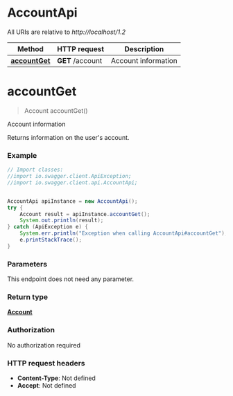 # AccountApi

All URIs are relative to *http://localhost/1.2*

Method | HTTP request | Description
------------- | ------------- | -------------
[**accountGet**](AccountApi.md#accountGet) | **GET** /account | Account information


<a name="accountGet"></a>
# **accountGet**
> Account accountGet()

Account information

Returns information on the user&#39;s account.

### Example
```java
// Import classes:
//import io.swagger.client.ApiException;
//import io.swagger.client.api.AccountApi;


AccountApi apiInstance = new AccountApi();
try {
    Account result = apiInstance.accountGet();
    System.out.println(result);
} catch (ApiException e) {
    System.err.println("Exception when calling AccountApi#accountGet");
    e.printStackTrace();
}
```

### Parameters
This endpoint does not need any parameter.

### Return type

[**Account**](Account.md)

### Authorization

No authorization required

### HTTP request headers

 - **Content-Type**: Not defined
 - **Accept**: Not defined

